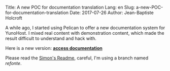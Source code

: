 Title: A new POC for documentation translation
Lang: en
Slug: a-new-POC-for-documentation-translation
Date: 2017-07-26
Author: Jean-Baptiste Holcroft

A while ago, I started using Pelican to offer a new documentation system for YunoHost. I mixed real content with demonstration content, which made the result difficult to understand and hack with.

Here is a new version: [**access documentation**]({filename}/pages/docs.md)

Please read the [Simon's Readme](https://github.com/Jibec/Simon/tree/refonte), careful, I'm using a branch named *refonte*.
